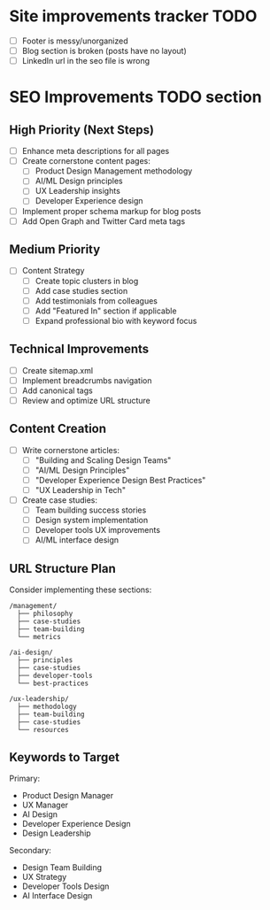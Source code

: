 # Site improvements tracker TODO
- [ ] Footer is messy/unorganized
- [ ] Blog section is broken (posts have no layout)
- [ ] LinkedIn url in the seo file is wrong

# SEO Improvements TODO section

## High Priority (Next Steps)
- [ ] Enhance meta descriptions for all pages
- [ ] Create cornerstone content pages:
  - [ ] Product Design Management methodology
  - [ ] AI/ML Design principles
  - [ ] UX Leadership insights
  - [ ] Developer Experience design
- [ ] Implement proper schema markup for blog posts
- [ ] Add Open Graph and Twitter Card meta tags

## Medium Priority
- [ ] Content Strategy
  - [ ] Create topic clusters in blog
  - [ ] Add case studies section
  - [ ] Add testimonials from colleagues
  - [ ] Add "Featured In" section if applicable
  - [ ] Expand professional bio with keyword focus

## Technical Improvements
- [ ] Create sitemap.xml
- [ ] Implement breadcrumbs navigation
- [ ] Add canonical tags
- [ ] Review and optimize URL structure

## Content Creation
- [ ] Write cornerstone articles:
  - [ ] "Building and Scaling Design Teams"
  - [ ] "AI/ML Design Principles"
  - [ ] "Developer Experience Design Best Practices"
  - [ ] "UX Leadership in Tech"
- [ ] Create case studies:
  - [ ] Team building success stories
  - [ ] Design system implementation
  - [ ] Developer tools UX improvements
  - [ ] AI/ML interface design

## URL Structure Plan
Consider implementing these sections:
```
/management/
  ├── philosophy
  ├── case-studies
  ├── team-building
  └── metrics

/ai-design/
  ├── principles
  ├── case-studies
  ├── developer-tools
  └── best-practices

/ux-leadership/
  ├── methodology
  ├── team-building
  ├── case-studies
  └── resources
```

## Keywords to Target
Primary:
- Product Design Manager
- UX Manager
- AI Design
- Developer Experience Design
- Design Leadership

Secondary:
- Design Team Building
- UX Strategy
- Developer Tools Design
- AI Interface Design